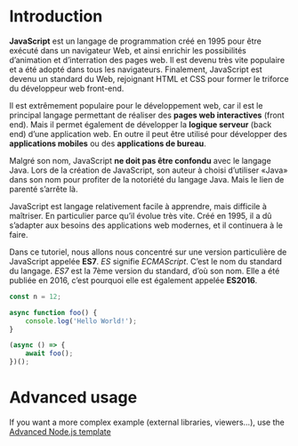 # Introduction

**JavaScript** est un langage de programmation créé en 1995 pour être exécuté dans un navigateur Web, et ainsi enrichir les possibilités d’animation et d’interration des pages web. Il est devenu très vite populaire et a été adopté dans tous les navigateurs. Finalement, JavaScript est devenu un standard du Web, rejoignant HTML et CSS pour former le triforce du développeur web front-end.





Il est extrêmement populaire pour le développement web, car il est le principal langage permettant de réaliser des **pages web interactives** (front end). Mais il permet également de développer la **logique serveur** (back end) d’une application web. En outre il peut être utilisé pour développer des **applications mobiles** ou des **applications de bureau**.

Malgré son nom, JavaScript **ne doit pas être confondu** avec le langage Java. Lors de la création de JavaScript, son auteur à choisi d’utiliser «Java» dans son nom pour profiter de la notoriété du langage Java. Mais le lien de parenté s’arrête là.

JavaScript est langage relativement facile à apprendre, mais difficile à maîtriser. En particulier parce qu’il évolue très vite. Créé en 1995, il a dû s’adapter aux besoins des applications web modernes, et il continuera à le faire.

Dans ce tutoriel, nous allons nous concentré sur une version particulière de JavaScript appelée **ES7**. *ES* signifie *ECMAScript*. C’est le nom du standard du langage. *ES7* est la 7ème version du standard, d’où son nom. Elle a été publiée en 2016, c’est pourquoi elle est également appelée **ES2016**.


```javascript runnable
const n = 12;

async function foo() {
    console.log('Hello World!');
}

(async () => {
    await foo();
})();
```

# Advanced usage

If you want a more complex example (external libraries, viewers...), use the [Advanced Node.js template](https://tech.io/select-repo/442)
